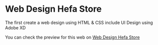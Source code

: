 # Web Design Hefa Store
The first create a web design using HTML &amp; CSS include UI Design using Adobe XD

You can check the preview for this web on <a href="https://dickykhusnaedy.github.io/web-design-first/">Web Design Hefa Store</a>
